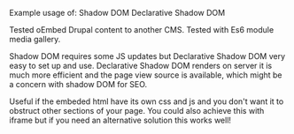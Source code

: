 Example usage of:
Shadow DOM 
Declarative Shadow DOM

Tested oEmbed Drupal content to another CMS. Tested with Es6 module media gallery.

Shadow DOM requires some JS updates but Declarative Shadow DOM very easy to set up and use. Declarative Shadow DOM renders on server it is much more efficient and the page view source is available, which might be a concern with shadow DOM for SEO.

Useful if the embeded html have its own css and js and you don't want it to obstruct other sections of your page. You could also achieve this with iframe but if you need an alternative solution this works well!

